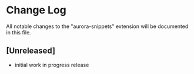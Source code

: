 # Change Log

All notable changes to the "aurora-snippets" extension will be documented in this file.

## [Unreleased]

- initial work in progress release